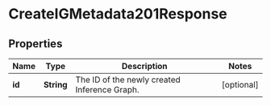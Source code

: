 

# CreateIGMetadata201Response


## Properties

| Name | Type | Description | Notes |
|------------ | ------------- | ------------- | -------------|
|**id** | **String** | The ID of the newly created Inference Graph. |  [optional] |



